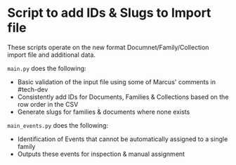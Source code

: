 # Script to add IDs & Slugs to Import file

These scripts operate on the new format Documnet/Family/Collection import file and additional data.

`main.py` does the following:

  - Basic validation of the input file using some of Marcus' comments in #tech-dev
  - Consistently add IDs for Documents, Families & Collections based on the row order in the CSV
  - Generate slugs for families & documents where none exists

`main_events.py` does the following:

  - Identification of Events that cannot be automatically assigned to a single family
  - Outputs these events for inspection & manual assignment
